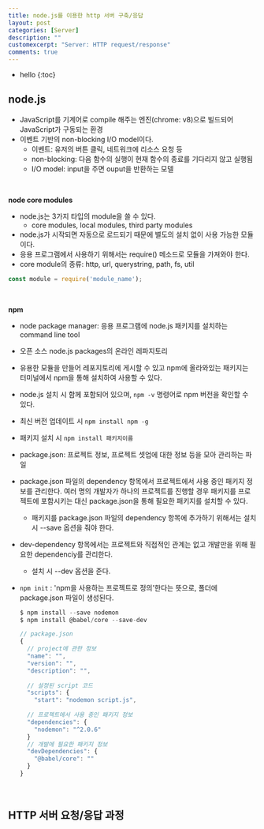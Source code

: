 ```yaml
---
title: node.js를 이용한 http 서버 구축/응답
layout: post
categories: [Server]
description: ""
customexcerpt: "Server: HTTP request/response"
comments: true
---
```


* hello
{:toc}

## node.js ##
 - JavaScript를 기계어로 compile 해주는 엔진(chrome: v8)으로 빌드되어 JavaScript가 구동되는 환경
 - 이벤트 기반의 non-blocking I/O model이다.
    - 이벤트: 유저의 버튼 클릭, 네트워크에 리소스 요청 등
    - non-blocking: 다음 함수의 실행이 현재 함수의 종료를 기다리지 않고 실행됨
    - I/O model: input을 주면 ouput을 반환하는 모델
    
 <br>
    
 **node core modules**
  - node.js는 3가지 타입의 module을 쓸 수 있다.
      - core modules, local modules, third party modules
  - node.js가 시작되면 자동으로 로드되기 때문에 별도의 설치 없이 사용 가능한 모듈이다.
  - 응용 프로그램에서 사용하기 위해서는 require() 메소드로 모듈을 가져와야 한다.
  - core module의 종류: http, url, querystring, path, fs, util
  
  ```js
  const module = require('module_name');
  ```
  
 <br>
 
 **npm**
  - node package manager: 응용 프로그램에 node.js 패키지를 설치하는 command line tool
  - 오픈 소스 node.js packages의 온라인 레파지토리
  - 유용한 모듈을 만들어 레포지토리에 게시할 수 있고 npm에 올라와있는 패키지는 터미널에서 npm을 통해 설치하여 사용할 수 있다.
  - node.js 설치 시 함께 포함되어 있으며, `npm -v` 명령어로 npm 버전을 확인할 수 있다.
  - 최신 버전 업데이트 시 `npm install npm -g`
  - 패키지 설치 시 `npm install 패키지이름`
  - package.json: 프로젝트 정보, 프로젝트 셋업에 대한 정보 등을 모아 관리하는 파일
  - package.json 파일의 dependency 항목에서 프로젝트에서 사용 중인 패키지 정보를 관리한다. 여러 명의 개발자가 하나의 프로젝트를 진행할 경우 패키지를 프로젝트에 포함시키는 대신 package.json을 통해 필요한 패키지를 설치할 수 있다.
      - 패키지를 package.json 파일의 dependency 항목에 추가하기 위해서는 설치 시 --save 옵션을 줘야 한다.
  - dev-dependency 항목에서는 프로젝트와 직접적인 관계는 없고 개발만을 위해 필요한 dependenciy를 관리한다.
      - 설치 시 --dev 옵션을 준다.
  - `npm init` : 'npm을 사용하는 프로젝트로 정의'한다는 뜻으로, 폴더에 package.json 파일이 생성된다.
  
    ```js
    $ npm install --save nodemon
    $ npm install @babel/core --save-dev
    ```
    
    ```js
    // package.json
    {
      // project에 관한 정보
      "name": "",
      "version": "",
      "description": "",
      
      // 설정된 script 코드
      "scripts": {
        "start": "nodemon script.js",
        
      // 프로젝트에서 사용 중인 패키지 정보
      "dependencies": {
        "nodemon": "^2.0.6"
      }
      // 개발에 필요한 패키지 정보
      "devDependencies": {
        "@babel/core": ""
      }
    }
    ```
  
  <br>
  
 ## HTTP 서버 요청/응답 과정 ##
 
 
